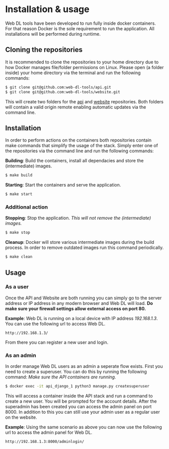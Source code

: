 # Installation & usage

Web DL tools have been developed to run fully inside docker containers. For that reason Docker is the sole requirement to run the application. All installations will be performed during runtime.

## Cloning the repositories

It is recommended to clone the repositories to your home directory due to how Docker manages file/folder permissions on Linux. Please open (a folder inside) your home directory via the terminal and run the following commands:

```bash
$ git clone git@github.com:web-dl-tools/api.git
$ git clone git@github.com:web-dl-tools/website.git
```

This will create two folders for the [api](https://github.com/web-dl-tools/api) and [website](https://github.com/web-dl-tools/website) repositories. Both folders will contain a valid origin remote enabling automatic updates via the command line.

## Installation

In order to perform actions on the containers both repositories contain make commands that simplify the usage of the stack. Simply enter one of the repositories via the command line and run the following commands:

**Building**:
Build the containers, install all dependacies and store the (intermediate) images.

```bash
$ make build
```

**Starting**:
Start the containers and serve the application.

```bash
$ make start
```

### Additional action

**Stopping**:
Stop the application. _This will not remove the (intermediate) images._

```bash
$ make stop
```

**Cleanup**:
Docker will store various intermediate images during the build process. In order to remove outdated images run this command periodically.

```bash
$ make clean
```

## Usage

### As a user
Once the API and Website are both running you can simply go to the server address or IP address in any modern browser and Web DL will load. **Do make sure your firewall settings allow external access on port 80.**

**Example**:
Web DL is running on a local device with IP address _192.168.1.3_. You can use the following url to access Web DL.

```url
http://192.168.1.3/
```

From there you can register a new user and login. 

### As an admin

In order manage Web DL users as an admin a seperate flow exists. First you need to create a superuser. You can do this by running the following command: _Make sure the API containers are running._

```bash
$ docker exec -it api_django_1 python3 manage.py createsuperuser
```

This will access a container inside the API stack and run a command to create a new user. You will be prompted for the account details. After the superadmin has been created you can access the admin panel on port 8000. In addition to this you can still use your admin user as a regular user on the website.

**Example**:
Using the same scenario as above you can now use the following url to access the admin panel for Web DL.

```url
http://192.168.1.3:8000/adminlogin/
```
